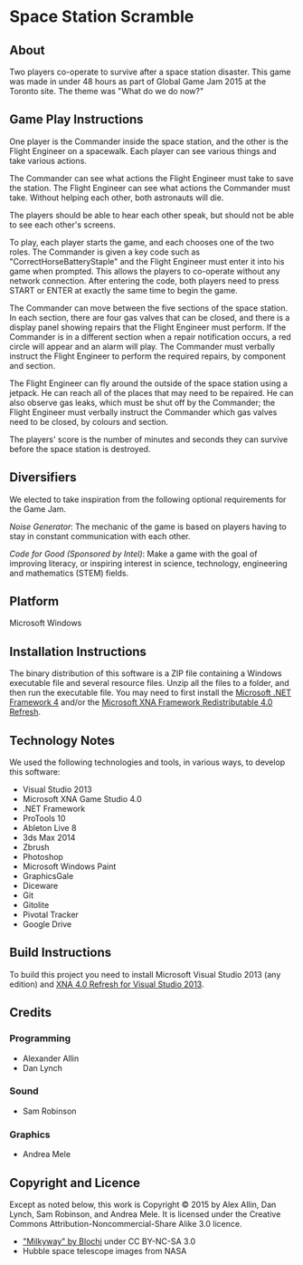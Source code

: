 Space Station Scramble
======================================

About
--------------------------------------

Two players co-operate to survive after a space station disaster. This game was made in under 48 hours as part of Global Game Jam 2015 at the Toronto site. The theme was "What do we do now?"


Game Play Instructions
--------------------------------------

One player is the Commander inside the space station, and the other is the Flight Engineer on a spacewalk. Each player can see various things and take various actions.

The Commander can see what actions the Flight Engineer must take to save the station. The Flight Engineer can see what actions the Commander must take. Without helping each other, both astronauts will die.

The players should be able to hear each other speak, but should not be able to see each other's screens.

To play, each player starts the game, and each chooses one of the two roles. The Commander is given a key code such as "CorrectHorseBatteryStaple" and the Flight Engineer must enter it into his game when prompted. This allows the players to co-operate without any network connection. After entering the code, both players need to press START or ENTER at exactly the same time to begin the game.

The Commander can move between the five sections of the space station. In each section, there are four gas valves that can be closed, and there is a display panel showing repairs that the Flight Engineer must perform. If the Commander is in a different section when a repair notification occurs, a red circle will appear and an alarm will play. The Commander must verbally instruct the Flight Engineer to perform the required repairs, by component and section.

The Flight Engineer can fly around the outside of the space station using a jetpack. He can reach all of the places that may need to be repaired. He can also observe gas leaks, which must be shut off by the Commander; the Flight Engineer must verbally instruct the Commander which gas valves need to be closed, by colours and section.

The players' score is the number of minutes and seconds they can survive before the space station is destroyed.

Diversifiers
--------------------------------------

We elected to take inspiration from the following optional requirements for the Game Jam.

*Noise Generator*: The mechanic of the game is based on players having to stay in constant communication with each other.

*Code for Good (Sponsored by Intel)*: Make a game with the goal of improving literacy, or inspiring interest in science, technology, engineering and mathematics (STEM) fields.


Platform
--------------------------------------

Microsoft Windows


Installation Instructions
--------------------------------------

The binary distribution of this software is a ZIP file containing a Windows executable file and several resource files. Unzip all the files to a folder, and then run the executable file. You may need to first install the [Microsoft .NET Framework 4](http://www.microsoft.com/en-ca/download/details.aspx?id=17718) and/or the [Microsoft XNA Framework Redistributable 4.0 Refresh](http://www.microsoft.com/en-ca/download/details.aspx?id=27598).


Technology Notes
--------------------------------------

We used the following technologies and tools, in various ways, to develop this software:

- Visual Studio 2013
- Microsoft XNA Game Studio 4.0
- .NET Framework
- ProTools 10
- Ableton Live 8
- 3ds Max 2014
- Zbrush
- Photoshop
- Microsoft Windows Paint
- GraphicsGale
- Diceware
- Git
- Gitolite
- Pivotal Tracker
- Google Drive


Build Instructions
--------------------------------------

To build this project you need to install Microsoft Visual Studio 2013 (any edition) and [XNA 4.0 Refresh for Visual Studio 2013](https://msxna.codeplex.com/releases/view/117230).

Credits
--------------------------------------

### Programming
- Alexander Allin
- Dan Lynch

### Sound
- Sam Robinson

### Graphics
- Andrea Mele


Copyright and Licence
--------------------------------------

Except as noted below, this work is Copyright © 2015 by Alex Allin, Dan Lynch, Sam Robinson, and Andrea Mele. It is licensed under the Creative Commons Attribution-Noncommercial-Share Alike 3.0 licence.

- ["Milkyway" by Blochi](http://www.hdrlabs.com/sibl/archive.html) under CC BY-NC-SA 3.0
- Hubble space telescope images from NASA
